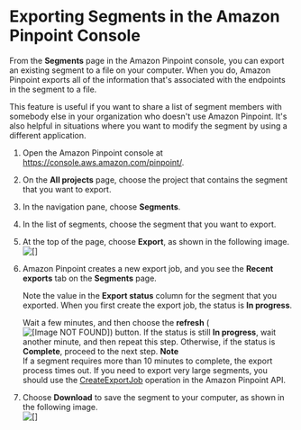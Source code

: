 # Exporting Segments in the Amazon Pinpoint Console<a name="segments-exporting"></a>

From the **Segments** page in the Amazon Pinpoint console, you can export an existing segment to a file on your computer\. When you do, Amazon Pinpoint exports all of the information that's associated with the endpoints in the segment to a file\.

This feature is useful if you want to share a list of segment members with somebody else in your organization who doesn't use Amazon Pinpoint\. It's also helpful in situations where you want to modify the segment by using a different application\.

1. Open the Amazon Pinpoint console at [https://console\.aws\.amazon\.com/pinpoint/](https://console.aws.amazon.com/pinpoint/)\.

1. On the **All projects** page, choose the project that contains the segment that you want to export\.

1. In the navigation pane, choose **Segments**\.

1. In the list of segments, choose the segment that you want to export\.

1. At the top of the page, choose **Export**, as shown in the following image\.  
![\[\]](http://docs.aws.amazon.com/pinpoint/latest/userguide/images/segments_export_button.png)

1. Amazon Pinpoint creates a new export job, and you see the **Recent exports** tab on the **Segments** page\.

   Note the value in the **Export status** column for the segment that you exported\. When you first create the export job, the status is **In progress**\.

   Wait a few minutes, and then choose the **refresh** \(![\[Image NOT FOUND\]](http://docs.aws.amazon.com/pinpoint/latest/userguide/images/refresh-button.png)\) button\. If the status is still **In progress**, wait another minute, and then repeat this step\. Otherwise, if the status is **Complete**, proceed to the next step\.
**Note**  
If a segment requires more than 10 minutes to complete, the export process times out\. If you need to export very large segments, you should use the [CreateExportJob](https://docs.aws.amazon.com/pinpoint/latest/apireference/apps-application-id-jobs-export.html#CreateExportJob) operation in the Amazon Pinpoint API\.

1. Choose **Download** to save the segment to your computer, as shown in the following image\.  
![\[\]](http://docs.aws.amazon.com/pinpoint/latest/userguide/images/segments_export_download_button.png)